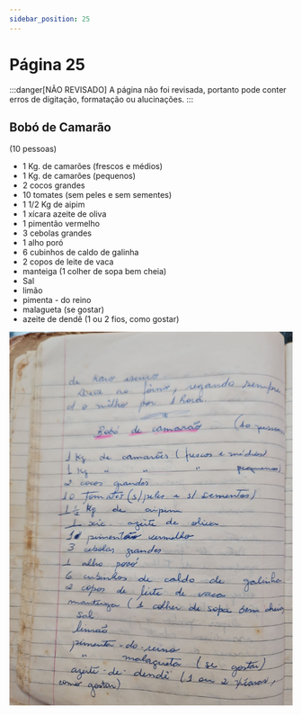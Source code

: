 ```yaml
---
sidebar_position: 25
---
```

# Página 25
:::danger[NÃO REVISADO]
A página não foi revisada, portanto pode conter erros de digitação, formatação ou alucinações.
:::
## Bobó de Camarão

(10 pessoas)

- 1 Kg. de camarões (frescos e médios)
- 1 Kg. de camarões (pequenos)
- 2 cocos grandes
- 10 tomates (sem peles e sem sementes)
- 1 1/2 Kg de aipim
- 1 xícara azeite de oliva
- 1 pimentão vermelho
- 3 cebolas grandes
- 1 alho poró
- 6 cubinhos de caldo de galinha
- 2 copos de leite de vaca
- manteiga (1 colher de sopa bem cheia)
- Sal
- limão
- pimenta - do reino
- malagueta (se gostar)
- azeite de dendê (1 ou 2 fios, como gostar)

![imagem base](./images/page_25.png)
